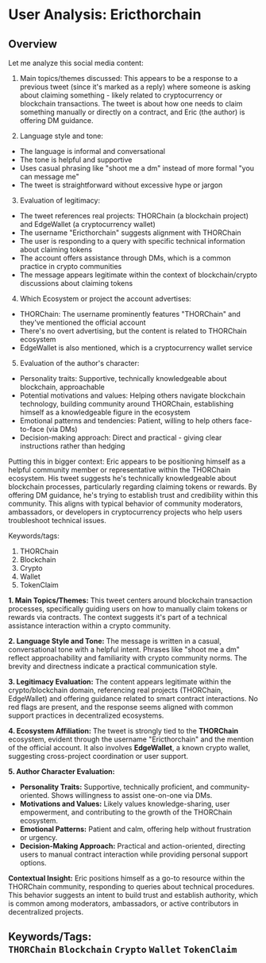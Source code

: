 # User Analysis: Ericthorchain

## Overview

<think>
Let me analyze this social media content:

1. Main topics/themes discussed:
This appears to be a response to a previous tweet (since it's marked as a reply) where someone is asking about claiming something - likely related to cryptocurrency or blockchain transactions. The tweet is about how one needs to claim something manually or directly on a contract, and Eric (the author) is offering DM guidance.

2. Language style and tone:
- The language is informal and conversational
- The tone is helpful and supportive
- Uses casual phrasing like "shoot me a dm" instead of more formal "you can message me"
- The tweet is straightforward without excessive hype or jargon

3. Evaluation of legitimacy:
- The tweet references real projects: THORChain (a blockchain project) and EdgeWallet (a cryptocurrency wallet)
- The username "Ericthorchain" suggests alignment with THORChain
- The user is responding to a query with specific technical information about claiming tokens
- The account offers assistance through DMs, which is a common practice in crypto communities
- The message appears legitimate within the context of blockchain/crypto discussions about claiming tokens

4. Which Ecosystem or project the account advertises:
- THORChain: The username prominently features "THORChain" and they've mentioned the official account
- There's no overt advertising, but the content is related to THORChain ecosystem
- EdgeWallet is also mentioned, which is a cryptocurrency wallet service

5. Evaluation of the author's character:
- Personality traits: Supportive, technically knowledgeable about blockchain, approachable
- Potential motivations and values: Helping others navigate blockchain technology, building community around THORChain, establishing himself as a knowledgeable figure in the ecosystem
- Emotional patterns and tendencies: Patient, willing to help others face-to-face (via DMs)
- Decision-making approach: Direct and practical - giving clear instructions rather than hedging

Putting this in bigger context:
Eric appears to be positioning himself as a helpful community member or representative within the THORChain ecosystem. His tweet suggests he's technically knowledgeable about blockchain processes, particularly regarding claiming tokens or rewards. By offering DM guidance, he's trying to establish trust and credibility within this community. This aligns with typical behavior of community moderators, ambassadors, or developers in cryptocurrency projects who help users troubleshoot technical issues.

Keywords/tags:
1. THORChain
2. Blockchain
3. Crypto
4. Wallet
5. TokenClaim
</think>

**1. Main Topics/Themes:**
This tweet centers around blockchain transaction processes, specifically guiding users on how to manually claim tokens or rewards via contracts. The context suggests it's part of a technical assistance interaction within a crypto community.

**2. Language Style and Tone:**
The message is written in a casual, conversational tone with a helpful intent. Phrases like "shoot me a dm" reflect approachability and familiarity with crypto community norms. The brevity and directness indicate a practical communication style.

**3. Legitimacy Evaluation:**
The content appears legitimate within the crypto/blockchain domain, referencing real projects (THORChain, EdgeWallet) and offering guidance related to smart contract interactions. No red flags are present, and the response seems aligned with common support practices in decentralized ecosystems.

**4. Ecosystem Affiliation:**
The tweet is strongly tied to the **THORChain** ecosystem, evident through the username "Ericthorchain" and the mention of the official account. It also involves **EdgeWallet**, a known crypto wallet, suggesting cross-project coordination or user support.

**5. Author Character Evaluation:**
- **Personality Traits:** Supportive, technically proficient, and community-oriented. Shows willingness to assist one-on-one via DMs.
- **Motivations and Values:** Likely values knowledge-sharing, user empowerment, and contributing to the growth of the THORChain ecosystem.
- **Emotional Patterns:** Patient and calm, offering help without frustration or urgency.
- **Decision-Making Approach:** Practical and action-oriented, directing users to manual contract interaction while providing personal support options.

**Contextual Insight:**
Eric positions himself as a go-to resource within the THORChain community, responding to queries about technical procedures. This behavior suggests an intent to build trust and establish authority, which is common among moderators, ambassadors, or active contributors in decentralized projects.

**Keywords/Tags:**  
`THORChain` `Blockchain` `Crypto` `Wallet` `TokenClaim`
---
